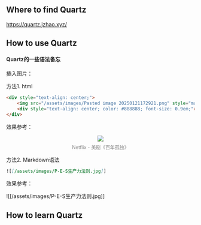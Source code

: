 ## Where to find Quartz
https://quartz.jzhao.xyz/

## How to use Quartz

#### Quartz的一些语法备忘

插入图片：

方法1. html
```html
<div style="text-align: center;">
	<img src="/assets/images/Pasted image 20250121172921.png" style="max-width: 100%; height: auto; margin-bottom: 5px;" />
	<div style="text-align: center; color: #888888; font-size: 0.9em;">Netflix - 美剧《百年孤独》</div>
</div>	
```

效果参考：

<div style="text-align: center;">
	<img src="/assets/images/Pasted image 20250121172921.png" style="max-width: 100%; height: auto; margin-bottom: 5px;" />
	<div style="text-align: center; color: #888888; font-size: 0.9em;">Netflix - 美剧《百年孤独》</div>
</div>

方法2. Markdown语法

```Markdown
![[/assets/images/P-E-S生产力法则.jpg]]
```

效果参考：

![[/assets/images/P-E-S生产力法则.jpg]]
## How to learn Quartz

